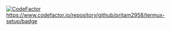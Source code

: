 [![CodeFactor](https://www.codefactor.io/repository/github/pritam2958/termux-setup/badge)](https://www.codefactor.io/repository/github/pritam2958/termux-setup)
https://www.codefactor.io/repository/github/pritam2958/termux-setup/badge
